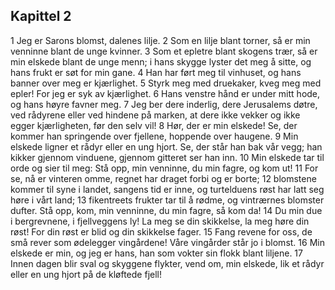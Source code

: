 ## Kapittel 2

1 Jeg er Sarons blomst, dalenes lilje. 
2 Som en lilje blant torner, så er min venninne blant de unge kvinner. 
3 Som et epletre blant skogens trær, så er min elskede blant de unge menn; i hans skygge lyster det meg å sitte, og hans frukt er søt for min gane. 
4 Han har ført meg til vinhuset, og hans banner over meg er kjærlighet. 
5 Styrk meg med druekaker, kveg meg med epler! For jeg er syk av kjærlighet. 
6 Hans venstre hånd er under mitt hode, og hans høyre favner meg. 
7 Jeg ber dere inderlig, dere Jerusalems døtre, ved rådyrene eller ved hindene på marken, at dere ikke vekker og ikke egger kjærligheten, før den selv vil! 
8 Hør, der er min elskede! Se, der kommer han springende over fjellene, hoppende over haugene. 
9 Min elskede ligner et rådyr eller en ung hjort. Se, der står han bak vår vegg; han kikker gjennom vinduene, gjennom gitteret ser han inn. 
10 Min elskede tar til orde og sier til meg: Stå opp, min venninne, du min fagre, og kom ut! 
11 For se, nå er vinteren omme, regnet har draget forbi og er borte; 
12 blomstene kommer til syne i landet, sangens tid er inne, og turtelduens røst har latt seg høre i vårt land; 
13 fikentreets frukter tar til å rødme, og vintrærnes blomster dufter. Stå opp, kom, min venninne, du min fagre, så kom da! 
14 Du min due i bergrevnene, i fjellveggens ly! La meg se din skikkelse, la meg høre din røst! For din røst er blid og din skikkelse fager. 
15 Fang revene for oss, de små rever som ødelegger vingårdene! Våre vingårder står jo i blomst. 
16 Min elskede er min, og jeg er hans, han som vokter sin flokk blant liljene. 
17 Innen dagen blir sval og skyggene flykter, vend om, min elskede, lik et rådyr eller en ung hjort på de kløftede fjell!
